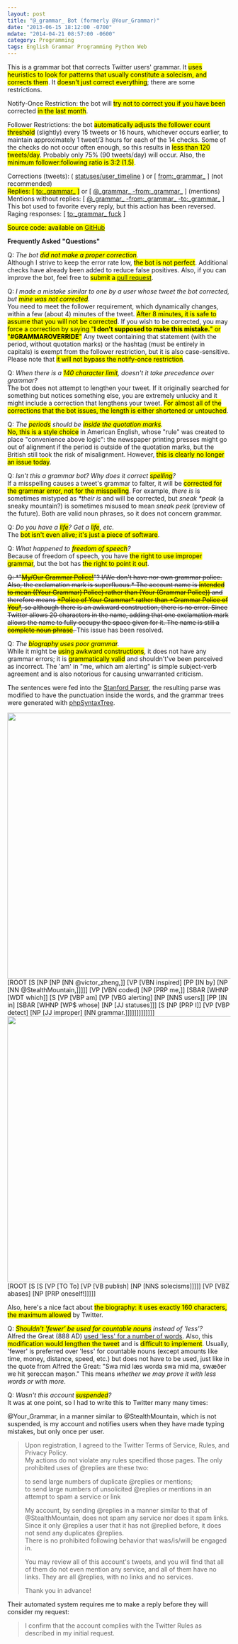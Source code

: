 ```yaml
---
layout: post
title: "@_grammar_ Bot (formerly @Your_Grammar)"
date: "2013-06-15 18:12:00 -0700"
mdate: "2014-04-21 08:57:00 -0600"
category: Programming
tags: English Grammar Programming Python Web
---
```

This is a grammar bot that corrects Twitter users' grammar. It <mark>uses heuristics to look for patterns that usually constitute a solecism, and corrects them</mark>. It <mark>doesn't just correct everything</mark>; there are some restrictions.

Notify-Once Restriction: the bot will <mark>try not to correct you if you have been</mark> corrected <mark>in the last month</mark>.

Follower Restrictions: the bot <mark>automatically adjusts the follower count threshold</mark> (slightly) every 15 tweets or 16 hours, whichever occurs earlier, to maintain approximately 1 tweet/3 hours for each of the 14 checks. Some of the checks do not occur often enough, so this results in <mark>less than 120 tweets/day</mark>. Probably only 75% (90 tweets/day) will occur. Also, the <mark>minimum follower:following ratio is 3:2 (1.5)</mark>.

Corrections (tweets): ( [statuses/user\_timeline](https://twitter.com/_grammar_) ) or \[ [from:\_grammar\_](https://twitter.com/search?mode=realtime&amp;q=from%3A_grammar_) \] (not recommended)  
<mark>Replies: \[ [to:\_grammar\_](https://twitter.com/search?mode=realtime&amp;q=to%3A_grammar_) \]</mark> or \[ [@\_grammar\_ -from:\_grammar\_](https://twitter.com/search?mode=realtime&amp;q=%40_grammar_%20-from%3A_grammar_) \] (mentions)  
Mentions without replies: \[ [@\_grammar\_ -from:\_grammar\_ -to:\_grammar\_](https://twitter.com/search?mode=realtime&amp;q=%40_grammar_%20-from%3A_grammar_%20-to%3A_grammar_) \]  
This bot used to favorite every reply, but this action has been reversed.  
Raging responses: \[ [to:\_grammar\_ fuck](https://twitter.com/search?mode=realtime&amp;q=to%3A_grammar_%20fuck) \]

<mark>Source code: available on [GitHub](https://github.com/theonlypwner/grammar)</mark>

<!--more-->

**Frequently Asked "Questions"**

Q: *The bot <mark>did not make a proper correction</mark>.*  
Although I strive to keep the error rate low, <mark>the bot is not perfect</mark>. Additional checks have already been added to reduce false positives. Also, if you can improve the bot, feel free to <mark>submit a [pull request](https://github.com/theonlypwner/grammar/pulls)</mark>.

Q: *I made a mistake similar to one by a user whose tweet the bot corrected, but <mark>mine was not corrected</mark>.*  
You need to meet the follower requirement, which dynamically changes, within a few (about 4) minutes of the tweet. <mark>After 8 minutes, it is safe to assume that you will not be corrected</mark>. If you wish to be corrected, you may <mark>force a correction by saying "**I don't supposed to make this mistake.**" or "**#GRAMMAROVERRIDE**"</mark> Any tweet containing that statement (with the period, without quotation marks) or the hashtag (must be entirely in capitals) is exempt from the follower restriction, but it is also case-sensitive. Please note that <mark>it will not bypass the notify-once restriction</mark>.

Q: *When there is a <mark>140 character limit</mark>, doesn't it take precedence over grammar?*  
The bot does not attempt to lengthen your tweet. If it originally searched for something but notices something else, you are extremely unlucky and it might include a correction that lengthens your tweet. <mark>For almost all of the corrections that the bot issues, the length is either shortened or untouched</mark>.

Q: *The <mark>periods</mark> should be <mark>inside the quotation marks</mark>.*  
<mark>No, this is a style choice</mark> in American English, whose "rule" was created to place "convenience above logic": the newspaper printing presses might go out of alignment if the period is outside of the quotation marks, but the British still took the risk of misalignment. However, <mark>this is clearly no longer an issue today</mark>.

Q: *Isn't this a grammar bot? Why does it correct <mark>spelling</mark>?*  
If a misspelling causes a tweet's grammar to falter, it will be <mark>corrected for the grammar error, not for the misspelling</mark>. For example, *there is* is sometimes mistyped as *\*their is* and will be corrected, but *sneak \*peak* (a sneaky mountain?) is sometimes misused to mean *sneak peek* (preview of the future). Both are valid noun phrases, so it does not concern grammar.

Q: *Do you have a <mark>life</mark>? Get a <mark>life</mark>, etc.*  
The <mark>bot isn't even alive; it's just a piece of software</mark>.

Q: *What happened to <mark>freedom of speech</mark>?*  
Because of freedom of speech, you have <mark>the right to use improper grammar</mark>, but the bot has <mark>the right to point it out</mark>.

<del>
Q: *"<mark>My/Our Grammar Police!</mark>"? I/We don't have nor own grammar police. Also, the exclamation mark is superfluous.*  
The account name is <mark>intended to mean ((Your Grammar) Police) rather than (Your (Grammar Police))</mark> and therefore means <mark>*Police of Your Grammar* rather than *Grammar Police of You*</mark>, so although there is an awkward construction, there is no error. Since Twitter allows 20 characters in the name, adding that one exclamation mark allows the name to fully occupy the space given for it. The name is still a <mark>complete noun phrase</mark>.
</del>
This issue has been resolved.

Q: *The <mark>biography uses poor grammar</mark>.*  
While it might be <mark>using awkward constructions</mark>, it does not have any grammar errors; it is <mark>grammatically valid</mark> and shouldn't've been perceived as incorrect. The 'am' in "me, which am alerting" is simple subject-verb agreement and is also notorious for causing unwarranted criticism.

The sentences were fed into the [Stanford Parser](http://nlp.stanford.edu/software/lex-parser.shtml), the resulting parse was modified to have the punctuation inside the words, and the grammar trees were generated with [phpSyntaxTree](http://ironcreek.net/phpsyntaxtree/).

<div class="img-center">
<img src="http://p.cdn.victorz.ca/blog/2012/grammar_tree1.png" width="600" alt="" />
<span class="caption">[ROOT [S [NP [NP [NN @victor_zheng,]] [VP [VBN inspired] [PP [IN by] [NP [NN @StealthMountain,]]]]] [VP [VBN coded] [NP [PRP me,]] [SBAR [WHNP [WDT which]] [S [VP [VBP am] [VP [VBG alerting] [NP [NNS users]] [PP [IN in] [SBAR [WHNP [WP$ whose] [NP [JJ statuses]]] [S [NP [PRP I]] [VP [VBP detect] [NP [JJ improper] [NN grammar.]]]]]]]]]]]]]</span>
</div>

<div class="img-center">
<img src="http://p.cdn.victorz.ca/blog/2012/grammar_tree2.png" width="600" alt="" />
<span class="caption">[ROOT [S [S [VP [TO To] [VP [VB publish] [NP [NNS solecisms]]]]] [VP [VBZ abases] [NP [PRP oneself!]]]]]</span>
</div>

Also, here's a nice fact about <mark>the biography: it uses exactly 160 characters, the maximum allowed</mark> by Twitter.

Q: *<mark>Shouldn't 'fewer' be used for countable nouns</mark> instead of 'less'?*  
Alfred the Great (888 AD) [used 'less' for a number of words](http://itre.cis.upenn.edu/~myl/languagelog/archives/003775.html). Also, this <mark>modification would lengthen the tweet</mark> and is <mark>difficult to implement</mark>. Usually, 'fewer' is preferred over 'less' for countable nouns (except amounts like time, money, distance, speed, etc.) but does not have to be used, just like in the quote from Alfred the Great: "Swa mid l&aelig;s worda swa mid ma, sw&aelig;&eth;er we hit &#541;ereccan ma&#541;on." This means *whether we may prove it with less words or with more*.

Q: *Wasn't this account <mark>suspended</mark>?*  
It was at one point, so I had to write this to Twitter many many times:

@Your_Grammar, in a manner similar to @StealthMountain, which is not suspended, is my account and notifies users when they have made typing mistakes, but only once per user.

> Upon registration, I agreed to the Twitter Terms of Service, Rules, and Privacy Policy.  
> My actions do not violate any rules specified those pages. The only prohibited uses of @replies are these two:
> 
> to send large numbers of duplicate @replies or mentions;  
> to send large numbers of unsolicited @replies or mentions in an  
> attempt to spam a service or link
> 
> My account, by sending @replies in a manner similar to that of @StealthMountain, does not spam any service nor does it spam links. Since it only @replies a user that it has not @replied before, it does not send any duplicates @replies.  
> There is no prohibited following behavior that was/is/will be engaged in.
> 
> You may review all of this account's tweets, and you will find that all of them do not even mention any service, and all of them have no links. They are all @replies, with no links and no services.
> 
> Thank you in advance!

Their automated system requires me to make a reply before they will consider my request:

> I confirm that the account complies with the Twitter Rules as described in my initial request.
